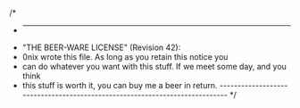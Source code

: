 /*
 * ----------------------------------------------------------------------------
 * "THE BEER-WARE LICENSE" (Revision 42):
 * 0nix wrote this file. As long as you retain this notice you
 * can do whatever you want with this stuff. If we meet some day, and you think
 * this stuff is worth it, you can buy me a beer in return. ----------------------------------------------------------------------------
 */
